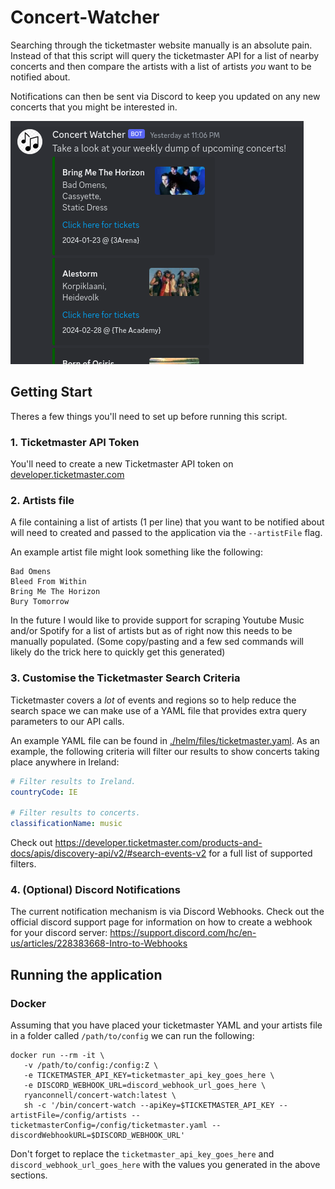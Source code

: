 Concert-Watcher
===
Searching through the ticketmaster website manually is an absolute pain. Instead of that this script will query the ticketmaster API for a list of nearby concerts and then compare the artists with a list of artists _you_ want to be notified about.

Notifications can then be sent via Discord to keep you updated on any new concerts that you might be interested in.

<img src="./.github/docs/discord-notification.png">

## Getting Start
Theres a few things you'll need to set up before running this script.

### 1. Ticketmaster API Token
You'll need to create a new Ticketmaster API token on [developer.ticketmaster.com](https://developer.ticketmaster.com)

### 2. Artists file
A file containing a list of artists (1 per line) that you want to be notified about will need to created and passed to the application via the `--artistFile` flag.

An example artist file might look something like the following:
```
Bad Omens
Bleed From Within
Bring Me The Horizon
Bury Tomorrow
```

In the future I would like to provide support for scraping Youtube Music and/or Spotify for a list of artists but as of right now this needs to be manually populated. (Some copy/pasting and a few sed commands will likely do the trick here to quickly get this generated)

### 3. Customise the Ticketmaster Search Criteria
Ticketmaster covers a _lot_ of events and regions so to help reduce the search space we can make use of a YAML file that provides extra query parameters to our API calls. 

An example YAML file can be found in [./helm/files/ticketmaster.yaml](https://github.com/RyanConnell/concert-watch/blob/main/helm/files/ticketmaster.yaml). As an example, the following criteria will filter our results to show concerts taking place anywhere in Ireland:
```yaml
# Filter results to Ireland.
countryCode: IE

# Filter results to concerts.
classificationName: music
```

Check out https://developer.ticketmaster.com/products-and-docs/apis/discovery-api/v2/#search-events-v2 for a full list of supported filters.

### 4. (Optional) Discord Notifications
The current notification mechanism is via Discord Webhooks. Check out the official discord support page for information on how to create a webhook for your discord server: https://support.discord.com/hc/en-us/articles/228383668-Intro-to-Webhooks

## Running the application

### Docker
Assuming that you have placed your ticketmaster YAML and your artists file in a folder called `/path/to/config` we can run the following:
```
docker run --rm -it \
   -v /path/to/config:/config:Z \
   -e TICKETMASTER_API_KEY=ticketmaster_api_key_goes_here \
   -e DISCORD_WEBHOOK_URL=discord_webhook_url_goes_here \
   ryanconnell/concert-watch:latest \
   sh -c '/bin/concert-watch --apiKey=$TICKETMASTER_API_KEY --artistFile=/config/artists --ticketmasterConfig=/config/ticketmaster.yaml --discordWebhookURL=$DISCORD_WEBHOOK_URL'
```
Don't forget to replace the `ticketmaster_api_key_goes_here` and `discord_webhook_url_goes_here` with the values you generated in the above sections.
